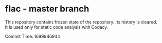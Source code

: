 # flac - master branch

This repository contains frozen state of the repository.
Its history is cleared. It is used only for static code
analysis with Codacy.

Commit Time: 1699946944